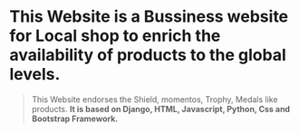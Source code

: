 # This Website is a Bussiness website for Local shop to enrich the availability of products to the global levels.
>This Website endorses the Shield, momentos, Trophy, Medals like products.
**It is based on Django, HTML, Javascript, Python, Css and Bootstrap Framework.**
